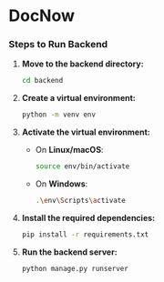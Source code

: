 # DocNow

### Steps to Run Backend

1. **Move to the backend directory:**

   ```bash
   cd backend
   ```

2. **Create a virtual environment:**

   ```bash
   python -m venv env
   ```

3. **Activate the virtual environment:**

   - On **Linux/macOS**:
     ```bash
     source env/bin/activate
     ```
   - On **Windows**:
     ```bash
     .\env\Scripts\activate
     ```

4. **Install the required dependencies:**

   ```bash
   pip install -r requirements.txt
   ```

5. **Run the backend server:**
   ```bash
   python manage.py runserver
   ```

